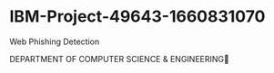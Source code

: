 # IBM-Project-49643-1660831070
Web Phishing Detection

DEPARTMENT OF COMPUTER SCIENCE & ENGINEERING📇
